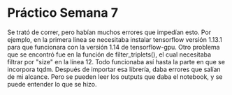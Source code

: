 # Práctico Semana 7

Se trató de correr, pero habían muchos errores que impedían esto. Por ejemplo, en la primera línea se necesitaba instalar tensorflow versión 1.13.1 para que funcionara con la versión 1.14 de tensorflow-gpu. Otro problema que se encontró fue en la función de filter_triplets(), el cual necesitaba filtrar por "size" en la línea 12. 
Todo funcionaba así hasta la parte en que se incorpora tqdm. Después de importar esa librería, daba errores que salían de mi alcance. Pero se pueden leer los outputs que daba el notebook, y se puede entender lo que se hizo.
